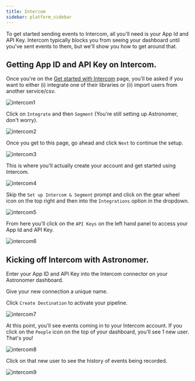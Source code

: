 ```yaml
---
title: Intercom
sidebar: platform_sidebar
---
```


To get started sending events to Intercom, all you'll need is your App Id and API Key. Intercom typically blocks you from seeing your dashboard until you've sent events to them, but we'll show you how to get around that.

## Getting App ID and API Key on Intercom.

Once you're on the [Get started with Intercom](http://www.intercom.io) page, you'll be asked if you want to either (i) integrate one of their libraries or (ii) import users from another service/csv.

![intercom1](https://docs.astronomer.io/docs//1.0/assets/img/guides/streaming/clickstream/intercom/intercom1.png)

Click on `Integrate` and then `Segment` (You're still setting up Astronomer, don't worry).

![intercom2](https://docs.astronomer.io/docs//1.0/assets/img/guides/streaming/clickstream/intercom/intercom2.png)

 Once you get to this page, go ahead and click `Next` to continue the setup.

![intercom3](https://docs.astronomer.io/docs//1.0/assets/img/guides/streaming/clickstream/intercom/intercom3.png)

This is where you'll actually create your account and get started using Intercom.

![intercom4](https://docs.astronomer.io/docs//1.0/assets/img/guides/streaming/clickstream/intercom/intercom4.png)

Skip the `Set up Intercom & Segment` prompt and click on the gear wheel icon on the top right and then into the `Integrations` option in the dropdown.

![intercom5](https://docs.astronomer.io/docs//1.0/assets/img/guides/streaming/clickstream/intercom/intercom5.png)

From here you'll click on the `API Keys` on the left hand panel to access your App Id and API Key.

![intercom6](https://docs.astronomer.io/docs//1.0/assets/img/guides/streaming/clickstream/intercom/intercom6.png)

## Kicking off Intercom with Astronomer. 

Enter your App ID and API Key into the Intercom connector on your Astronomer dashboard. 

Give your new connection a unique name. 

Click `Create Destination` to activate your pipeline.

![intercom7](https://docs.astronomer.io/docs//1.0/assets/img/guides/streaming/clickstream/intercom/intercom7.gif)

At this point, you'll see events coming in to your Intercom account. If you click on the `People` icon on the top of your dashboard, you'll see 1 new user. That's you!

![intercom8](https://docs.astronomer.io/docs//1.0/assets/img/guides/streaming/clickstream/intercom/intercom8.png)

Click on that new user to see the history of events being recorded.

![intercom9](https://docs.astronomer.io/docs//1.0/assets/img/guides/streaming/clickstream/intercom/intercom9.png)
